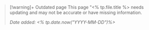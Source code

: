 >[!warning]+ Outdated page
> This page "<% tp.file.title %> needs updating and may not be accurate or have missing information.
> 
> *Date added: <% tp.date.now("YYYY-MM-DD")%>*
